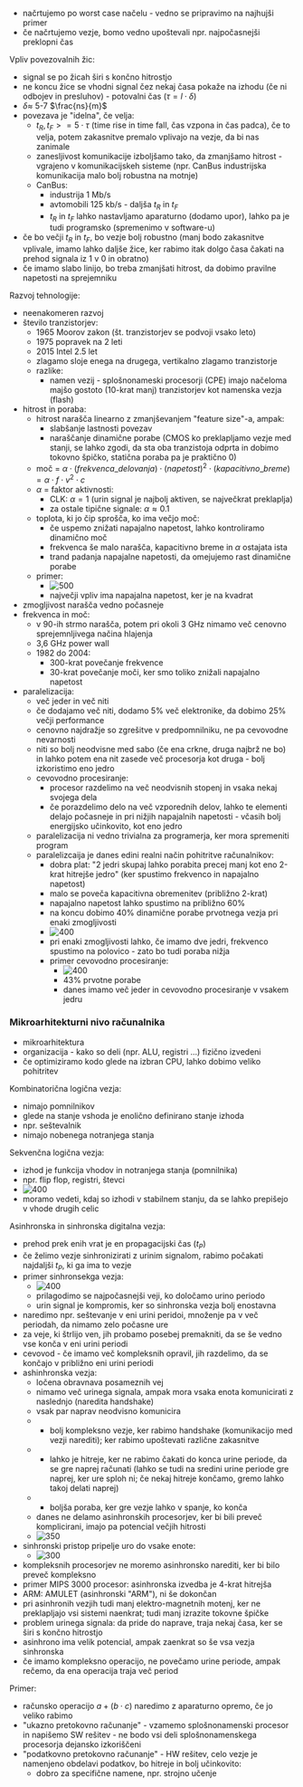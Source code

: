 
- načrtujemo po worst case načelu - vedno se pripravimo na najhujši primer
- če načrtujemo vezje, bomo vedno upoštevali npr. najpočasnejši preklopni čas

Vpliv povezovalnih žic:
- signal se po žicah širi s končno hitrostjo
- ne koncu žice se vhodni signal čez nekaj časa pokaže na izhodu (če ni odbojev in presluhov) - potovalni čas ($\tau = l \cdot \delta$)
-  $\delta \approx$ 5-7 $\frac{ns}{m}$
- povezava je "idelna", če velja:
	- $t_R, t_F >= 5 \cdot \tau$ (time rise in time fall, čas vzpona in čas padca), če to velja, potem zakasnitve premalo vplivajo na vezje, da bi nas zanimale
	- zanesljivost komunikacije izboljšamo tako, da zmanjšamo hitrost - vgrajeno v komunikacijskeh sisteme (npr. CanBus industrijska komunikacija malo bolj robustna na motnje)
	- CanBus:
		- industrija 1 Mb/s
		- avtomobili 125 kb/s - daljša $t_R$ in $t_F$
		-  $t_R$ in $t_F$ lahko nastavljamo aparaturno (dodamo upor), lahko pa je tudi programsko (spremenimo v software-u)
- če bo večji  $t_R$ in $t_F$, bo vezje bolj robustno (manj bodo zakasnitve vplivale, imamo lahko daljše žice, ker rabimo itak dolgo časa čakati na prehod signala iz 1 v 0 in obratno)
- če imamo slabo linijo, bo treba zmanjšati hitrost, da dobimo pravilne napetosti na sprejemniku

Razvoj tehnologije:
- neenakomeren razvoj
- število tranzistorjev: 
	- 1965 Moorov zakon (št. tranzistorjev se podvoji vsako leto)
	- 1975 popravek na 2 leti
	- 2015 Intel 2.5 let
	- zlagamo sloje enega na drugega, vertikalno zlagamo tranzistorje
	- razlike:
		- namen vezij - splošnonameski procesorji (CPE) imajo načeloma majšo gostoto (10-krat manj) tranzistorjev kot namenska vezja (flash)
- hitrost in poraba:
	- hitrost narašča linearno z zmanjševanjem "feature size"-a, ampak:
		- slabšanje lastnosti povezav
		- naraščanje dinamične porabe (CMOS ko preklapljamo vezje med stanji, se lahko zgodi, da sta oba tranzistoja odprta in dobimo tokovno špičko, statična poraba pa je praktično 0)
	- moč = $\alpha\cdot (frekvenca\_delovanja) \cdot (napetost)^2 \cdot (kapacitivno\_breme) = \alpha \cdot f \cdot v^2 \cdot c$
	- $\alpha$ = faktor aktivnosti:
		- CLK: $\alpha = 1$ (urin signal je najbolj aktiven, se največkrat preklaplja)
		- za ostale tipične signale: $\alpha \approx 0.1$
	- toplota, ki jo čip sprošča, ko ima večjo moč:
		- če uspemo znižati napajalno napetost, lahko kontroliramo dinamično moč
		- frekvenca še malo narašča, kapacitivno breme in $\alpha$ ostajata ista
		- trand padanja napajalne napetosti, da omejujemo rast dinamične porabe
	- primer:
		- ![500](../../Images2/Pasted%20image%2020241029114446.png)
		- največji vpliv ima napajalna napetost, ker je na kvadrat
- zmogljivost narašča vedno počasneje
- frekvenca in moč:
	- v 90-ih strmo narašča, potem pri okoli 3 GHz nimamo več cenovno sprejemnljivega načina hlajenja
	- 3,6 GHz power wall
	- 1982 do 2004:
		- 300-krat povečanje frekvence
		- 30-krat povečanje moči, ker smo toliko znižali napajalno napetost
- paralelizacija:
	- več jeder in več niti
	- če dodajamo več niti, dodamo 5% več elektronike, da dobimo 25% večji performance
	- cenovno najdražje so zgrešitve v predpomnilniku, ne pa cevovodne nevarnosti
	- niti so bolj neodvisne med sabo (če ena crkne, druga najbrž ne bo) in lahko potem ena nit zasede več procesorja kot druga - bolj izkoristimo eno jedro
	- cevovodno procesiranje:
		- procesor razdelimo na več neodvisnih stopenj in vsaka nekaj svojega dela
		- če porazdelimo delo na več vzporednih delov, lahko te elementi delajo počasneje in pri nižjih napajalnih napetosti - včasih bolj energijsko učinkovito, kot eno jedro
	- paralelizacija ni vedno trivialna za programerja, ker mora spremeniti program
	- paralelizcaija je danes edini realni način pohitritve računalnikov:
		- dobra plat: "2 jedri skupaj lahko porabita precej manj kot eno 2-krat hitrejše jedro" (ker spustimo frekvenco in napajalno napetost)
		- malo se poveča kapacitivna obremenitev (približno 2-krat)
		- napajalno napetost lahko spustimo na približno 60%
		- na koncu dobimo 40% dinamične porabe prvotnega vezja pri enaki zmogljivosti
		- ![400](../../Images2/Pasted%20image%2020241029120249.png)
		- pri enaki zmogljivosti lahko, če imamo dve jedri, frekvenco spustimo na polovico - zato bo tudi poraba nižja
		- primer cevovodno procesiranje:
			- ![400](../../Images2/Pasted%20image%2020241029120349.png)
			- 43% prvotne porabe
			- danes imamo več jeder in cevovodno procesiranje v vsakem jedru

### Mikroarhitekturni nivo računalnika

- mikroarhitektura
- organizacija - kako so deli (npr. ALU, registri ...) fizično izvedeni
- če optimiziramo kodo glede na izbran CPU, lahko dobimo veliko pohitritev

Kombinatorična logična vezja:
- nimajo pomnilnikov
- glede na stanje vshoda je enolično definirano stanje izhoda
- npr. seštevalnik
- nimajo nobenega notranjega stanja

Sekvenčna logična vezja:
- izhod je funkcija vhodov in notranjega stanja (pomnilnika)
- npr. flip flop, registri, števci
- ![400](../../Images2/Pasted%20image%2020241029123247.png)
- moramo vedeti, kdaj so izhodi v stabilnem stanju, da se lahko prepišejo v vhode drugih celic

Asinhronska in sinhronska digitalna vezja:
- prehod prek enih vrat je en propagacijski čas ($t_P$)
- če želimo vezje sinhronizirati z urinim signalom, rabimo počakati najdaljši $t_P$, ki ga ima to vezje
- primer sinhronsekga vezja:
	- ![400](../../Images2/Pasted%20image%2020241029123556.png)
	- prilagodimo se najpočasnejši veji, ko določamo urino periodo
	- urin signal je kompromis, ker so sinhronska vezja bolj enostavna
- naredimo npr. seštevanje v eni urini peridoi, množenje pa v več periodah, da nimamo zelo počasne ure
- za veje, ki štrlijo ven, jih probamo posebej premakniti, da se še vedno vse konča v eni urini periodi
- cevovod - če imamo več kompleksnih opravil, jih razdelimo, da se končajo v približno eni urini periodi
- ashinhronska vezja:
	- ločena obravnava posameznih vej
	- nimamo več urinega signala, ampak mora vsaka enota komunicirati z naslednjo (naredita handshake)
	- vsak par naprav neodvisno komunicira
	- - bolj kompleksno vezje, ker rabimo handshake (komunikacijo med vezji narediti); ker rabimo upoštevati različne zakasnitve
	- + lahko je hitreje, ker ne rabimo čakati do konca urine periode, da se gre naprej računati (lahko se tudi na sredini urine periode gre naprej, ker ure sploh ni; če nekaj hitreje končamo, gremo lahko takoj delati naprej)
	- + boljša poraba, ker gre vezje lahko v spanje, ko konča
	- danes ne delamo asinhronskih procesorjev, ker bi bili preveč komplicirani, imajo pa potencial večjih hitrosti
	- ![350](../../Images2/Pasted%20image%2020241029124713.png)
- sinhronski pristop pripelje uro do vsake enote:
	- ![300](../../Images2/Pasted%20image%2020241029124730.png)
- kompleksnih procesorjev ne moremo asinhronsko narediti, ker bi bilo preveč kompleksno
- primer MIPS 3000 procesor: asinhronska izvedba je 4-krat hitrejša
- ARM: AMULET (asinhronski "ARM"), ni še dokončan
- pri asinhronih vezjih tudi manj elektro-magnetnih motenj, ker ne preklapljajo vsi sistemi naenkrat; tudi manj izrazite tokovne špičke
- problem urinega signala: da pride do naprave, traja nekaj časa, ker se širi s končno hitrostjo
- asinhrono ima velik potencial, ampak zaenkrat so še vsa vezja sinhronska
- če imamo kompleksno operacijo, ne povečamo urine periode, ampak rečemo, da ena operacija traja več period

Primer:
- računsko operacijo $a + (b \cdot c)$ naredimo z aparaturno opremo, če jo veliko rabimo
- "ukazno pretokovno računanje" - vzamemo splošnonamenski procesor in napišemo SW rešitev - ne bodo vsi deli splošnonamenskega procesorja dejansko izkoriščeni
- "podatkovno pretokovno računanje" - HW rešitev, celo vezje je namenjeno obdelavi podatkov, bo hitreje in bolj učinkovito:
	- dobro za specifične namene, npr. strojno učenje
